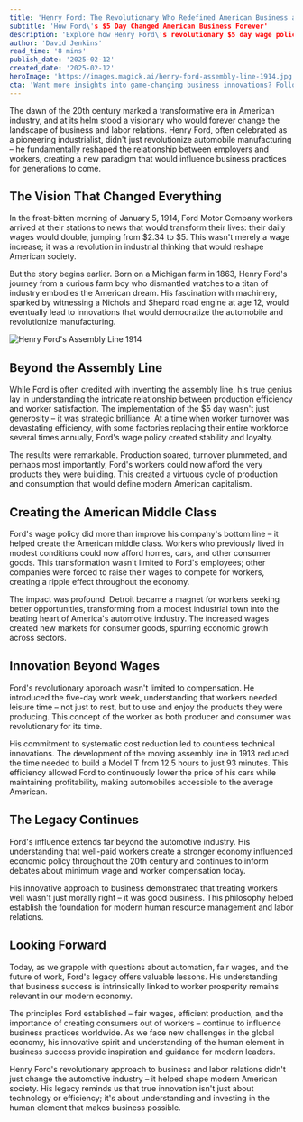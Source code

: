 ```yaml
---
title: 'Henry Ford: The Revolutionary Who Redefined American Business and Labor'
subtitle: 'How Ford\'s $5 Day Changed American Business Forever'
description: 'Explore how Henry Ford\'s revolutionary $5 day wage policy transformed American business and created the modern middle class. Learn how his innovative approach to worker compensation and production efficiency set standards that continue to influence business practices today.'
author: 'David Jenkins'
read_time: '8 mins'
publish_date: '2025-02-12'
created_date: '2025-02-12'
heroImage: 'https://images.magick.ai/henry-ford-assembly-line-1914.jpg'
cta: 'Want more insights into game-changing business innovations? Follow us on LinkedIn for daily updates on how historical business decisions continue to shape today\'s economic landscape.'
---
```


The dawn of the 20th century marked a transformative era in American industry, and at its helm stood a visionary who would forever change the landscape of business and labor relations. Henry Ford, often celebrated as a pioneering industrialist, didn't just revolutionize automobile manufacturing – he fundamentally reshaped the relationship between employers and workers, creating a new paradigm that would influence business practices for generations to come.

## The Vision That Changed Everything

In the frost-bitten morning of January 5, 1914, Ford Motor Company workers arrived at their stations to news that would transform their lives: their daily wages would double, jumping from $2.34 to $5. This wasn't merely a wage increase; it was a revolution in industrial thinking that would reshape American society.

But the story begins earlier. Born on a Michigan farm in 1863, Henry Ford's journey from a curious farm boy who dismantled watches to a titan of industry embodies the American dream. His fascination with machinery, sparked by witnessing a Nichols and Shepard road engine at age 12, would eventually lead to innovations that would democratize the automobile and revolutionize manufacturing.

![Henry Ford's Assembly Line 1914](https://images.magick.ai/henry-ford-assembly-line-1914.jpg)

## Beyond the Assembly Line

While Ford is often credited with inventing the assembly line, his true genius lay in understanding the intricate relationship between production efficiency and worker satisfaction. The implementation of the $5 day wasn't just generosity – it was strategic brilliance. At a time when worker turnover was devastating efficiency, with some factories replacing their entire workforce several times annually, Ford's wage policy created stability and loyalty.

The results were remarkable. Production soared, turnover plummeted, and perhaps most importantly, Ford's workers could now afford the very products they were building. This created a virtuous cycle of production and consumption that would define modern American capitalism.

## Creating the American Middle Class

Ford's wage policy did more than improve his company's bottom line – it helped create the American middle class. Workers who previously lived in modest conditions could now afford homes, cars, and other consumer goods. This transformation wasn't limited to Ford's employees; other companies were forced to raise their wages to compete for workers, creating a ripple effect throughout the economy.

The impact was profound. Detroit became a magnet for workers seeking better opportunities, transforming from a modest industrial town into the beating heart of America's automotive industry. The increased wages created new markets for consumer goods, spurring economic growth across sectors.

## Innovation Beyond Wages

Ford's revolutionary approach wasn't limited to compensation. He introduced the five-day work week, understanding that workers needed leisure time – not just to rest, but to use and enjoy the products they were producing. This concept of the worker as both producer and consumer was revolutionary for its time.

His commitment to systematic cost reduction led to countless technical innovations. The development of the moving assembly line in 1913 reduced the time needed to build a Model T from 12.5 hours to just 93 minutes. This efficiency allowed Ford to continuously lower the price of his cars while maintaining profitability, making automobiles accessible to the average American.

## The Legacy Continues

Ford's influence extends far beyond the automotive industry. His understanding that well-paid workers create a stronger economy influenced economic policy throughout the 20th century and continues to inform debates about minimum wage and worker compensation today.

His innovative approach to business demonstrated that treating workers well wasn't just morally right – it was good business. This philosophy helped establish the foundation for modern human resource management and labor relations.

## Looking Forward

Today, as we grapple with questions about automation, fair wages, and the future of work, Ford's legacy offers valuable lessons. His understanding that business success is intrinsically linked to worker prosperity remains relevant in our modern economy.

The principles Ford established – fair wages, efficient production, and the importance of creating consumers out of workers – continue to influence business practices worldwide. As we face new challenges in the global economy, his innovative spirit and understanding of the human element in business success provide inspiration and guidance for modern leaders.

Henry Ford's revolutionary approach to business and labor relations didn't just change the automotive industry – it helped shape modern American society. His legacy reminds us that true innovation isn't just about technology or efficiency; it's about understanding and investing in the human element that makes business possible.
